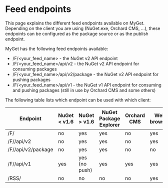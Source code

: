 # Feed endpoints

This page explains the different feed endpoints available on MyGet. Depending on the client you are using (NuGet.exe, Orchard CMS, ...), these endpoints can be configured as the package source or as the publish endpoint.

MyGet has the following feed endpoints available:

* /F/<your_feed_name> - the NuGet v2 API endpoint
* /F/<your_feed_name>/api/v2 - the NuGet v2 API endpoint for consuming packages
* /F/<your_feed_name>/api/v2/package - the NuGet v2 API endpoint for pushing packages
* /F/<your_feed_name>/api/v1 - the NuGet v1 API endpoint for consuming and pushing packages (still in use by Orchard CMS and some others)

The following table lists which endpoint can be used with which client:

<table>
    <thead>
        <tr>
            <th>Endpoint</th>
            <th>NuGet < v1.6</th>
            <th>NuGet > v1.6</th>
            <th>NuGet Package Explorer</th>
            <th>Orchard CMS</th>
            <th>Web browser</th>
        </tr>
    </thead>
    <tbody>
        <tr>
            <td>/F/<your_feed_name></td>
            <td>no</td>
            <td>yes</td>
            <td>yes</td>
            <td>no</td>
            <td>yes</td>
		</tr>
        <tr>
            <td>/F/<your_feed_name>/api/v2</td>
            <td>no</td>
            <td>yes</td>
            <td>yes</td>
            <td>no</td>
            <td>yes</td>
		</tr>
        <tr>
            <td>/F/<your_feed_name>/api/v2/package</td>
            <td>no</td>
            <td>yes</td>
            <td>yes</td>
            <td>no</td>
            <td>no</td>
		</tr>
        <tr>
            <td>/F/<your_feed_name>/api/v1</td>
            <td>yes</td>
            <td>yes (no push)</td>
            <td>yes</td>
            <td>yes</td>
            <td>yes</td>
		</tr>
        <tr>
            <td>/RSS/<your_feed_name></td>
            <td>no</td>
            <td>no</td>
            <td>no</td>
            <td>no</td>
            <td>yes</td>
		</tr>
    </tbody>
</table>